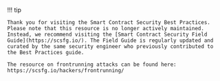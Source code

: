 !!! tip

    Thank you for visiting the Smart Contract Security Best Practices. Please note that this resource is no longer actively maintained. Instead, we recommend visiting the [Smart Contract Security Field Guide](https://scsfg.io/). The Field Guide is regularly updated and curated by the same security engineer who previously contributed to the Best Practices guide.
    
    The resource on frontrunning attacks can be found here: https://scsfg.io/hackers/frontrunning/


